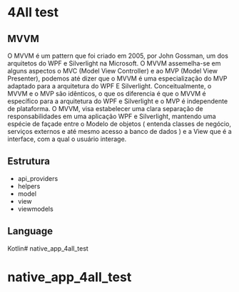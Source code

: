 # 4All test


## MVVM

O MVVM é um pattern que foi criado em 2005, por John Gossman, um dos arquitetos do WPF e Silverlight na Microsoft. O MVVM assemelha-se em alguns aspectos o MVC (Model View Controller) e ao MVP (Model View Presenter), podemos até dizer que o MVVM é uma especialização do MVP adaptado para a arquitetura do WPF E Silverlight. Conceitualmente, o MVVM e o MVP são idênticos, o que os diferencia é que o MVVM é específico para a arquitetura do WPF e Silverlight e o MVP é independente de plataforma. O MVVM, visa estabelecer uma clara separação de responsabilidades em uma aplicação WPF e Silverlight, mantendo uma espécie de façade entre o Modelo de objetos ( entenda classes de negócio, serviços externos e até mesmo acesso a banco de dados ) e a View que é a interface, com a qual o usuário interage.

## Estrutura
- api_providers
- helpers
- model
- view
- viewmodels

## Language
Kotlin# native_app_4all_test
# native_app_4all_test

